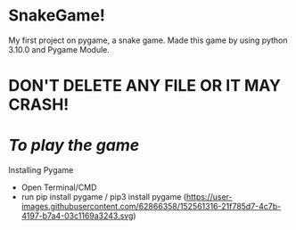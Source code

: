 # SnakeGame!  

My first project on pygame, a snake game. 
Made this game by using python 3.10.0 and Pygame Module. 

# DON'T DELETE ANY FILE OR IT MAY CRASH!

# *To play the game*
Installing Pygame
- Open Terminal/CMD
- run pip install pygame / pip3 install pygame
(https://user-images.githubusercontent.com/62866358/152561316-21f785d7-4c7b-4197-b7a4-03c1169a3243.svg)
